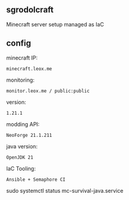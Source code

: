 ## sgrodolcraft
Minecraft server setup managed as IaC

## config
minecraft IP:
```
minecraft.leox.me
```
monitoring:
```
monitor.leox.me / public:public
```
version:
```
1.21.1
```
modding API:
```
NeoForge 21.1.211
```
java version:
```
OpenJDK 21
```
IaC Tooling:
```
Ansible + Semaphore CI
```
sudo systemctl status mc-survival-java.service
```
